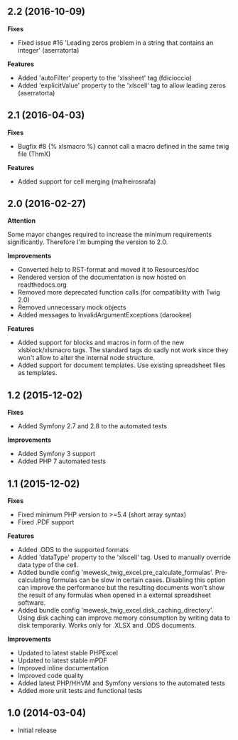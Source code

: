 ## 2.2 (2016-10-09)

**Fixes**

 * Fixed issue #16 'Leading zeros problem in a string that contains an integer' (aserratorta)
 
**Features**

 * Added 'autoFilter' property to the 'xlssheet' tag (fdicioccio)
 * Added 'explicitValue' property to the 'xlscell' tag to allow leading zeros (aserratorta)

## 2.1 (2016-04-03)

**Fixes**

 * Bugfix #8 {% xlsmacro %} cannot call a macro defined in the same twig file (ThmX)
 
**Features**

 * Added support for cell merging (malheirosrafa)

## 2.0 (2016-02-27)

**Attention**

Some mayor changes required to increase the minimum requirements significantly. Therefore I'm bumping the version to 2.0.

**Improvements**

 * Converted help to RST-format and moved it to Resources/doc
 * Rendered version of the documentation is now hosted on readthedocs.org
 * Removed more deprecated function calls (for compatibility with Twig 2.0)
 * Removed unnecessary mock objects
 * Added messages to InvalidArgumentExceptions (darookee)
  
**Features**

 * Added support for blocks and macros in form of the new xlsblock/xlsmacro tags. The standard tags do sadly not work since they won't allow to alter the internal node structure.
 * Added support for document templates. Use existing spreadsheet files as templates.

## 1.2 (2015-12-02)

**Fixes**

 * Added Symfony 2.7 and 2.8 to the automated tests

**Improvements**

 * Added Symfony 3 support
 * Added PHP 7 automated tests

## 1.1 (2015-12-02)

**Fixes**

 * Fixed minimum PHP version to >=5.4 (short array syntax)
 * Fixed .PDF support
  
**Features**

 * Added .ODS to the supported formats
 * Added 'dataType' property to the 'xlscell' tag. Used to manually override data type of the cell.
 * Added bundle config 'mewesk_twig_excel.pre_calculate_formulas'. Pre-calculating formulas can be slow in certain cases. Disabling this option can improve the performance but the resulting documents won't show the result of any formulas when opened in a external spreadsheet software.
 * Added bundle config 'mewesk_twig_excel.disk_caching_directory'. Using disk caching can improve memory consumption by writing data to disk temporarily. Works only for .XLSX and .ODS documents.

**Improvements**

 * Updated to latest stable PHPExcel
 * Updated to latest stable mPDF
 * Improved inline documentation
 * Improved code quality
 * Added latest PHP/HHVM and Symfony versions to the automated tests
 * Added more unit tests and functional tests

## 1.0 (2014-03-04)

 * Initial release

